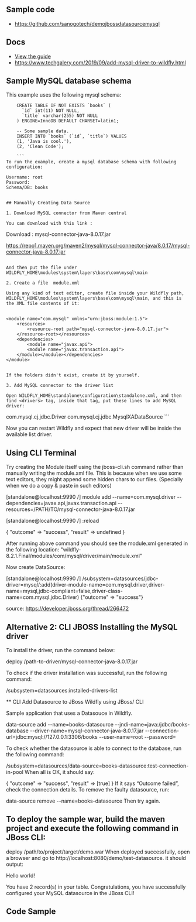 
## Sample code
- https://github.com/sanogotech/demojbossdatasourcemysql


## Docs

- [View the guide](https://www.squins.com/knowledge/jboss-cli-mysql-datasource-howto/)
- https://www.techgalery.com/2019/09/add-mysql-driver-to-wildfly.html

## Sample MySQL database schema
This example uses the following mysql schema:

```
    CREATE TABLE IF NOT EXISTS `books` (
      `id` int(11) NOT NULL,
      `title` varchar(255) NOT NULL
    ) ENGINE=InnoDB DEFAULT CHARSET=latin1;

    -- Some sample data.
    INSERT INTO `books` (`id`, `title`) VALUES
    (1, 'Java is cool.'),
    (2, 'Clean Code');
	
	```
To run the example, create a mysql database schema with following configuration:

Username: root
Password: 
Schema/DB: books


## Manually Creating Data Source

1. Download MySQL connector from Maven central

You can download with this link :

```
Download : mysql-connector-java-8.0.17.jar

https://repo1.maven.org/maven2/mysql/mysql-connector-java/8.0.17/mysql-connector-java-8.0.17.jar
```

And then put the file under WILDFLY_HOME\modules\system\layers\base\com\mysql\main

2. Create a file  module.xml

Using any kind of text editor, create file inside your Wildfly path, WILDFLY_HOME\modules\system\layers\base\com\mysql\main, and this is the XML file contents of it:


<module name="com.mysql" xmlns="urn:jboss:module:1.5">
    <resources>
        <resource-root path="mysql-connector-java-8.0.17.jar">
    </resource-root></resources>
    <dependencies>
        <module name="javax.api">
        <module name="javax.transaction.api">
    </module></module></dependencies>
</module>


If the folders didn't exist, create it by yourself.

3. Add MySQL connector to the driver list

Open WILDFLY_HOME\standalone\configuration\standalone.xml, and then find <drivers> tag, inside that tag, put these lines to add MySQL driver:

```
<driver name="mysql" module="com.mysql">
 <driver-class>com.mysql.cj.jdbc.Driver</driver-class>
 <xa-datasource-class>com.mysql.cj.jdbc.MysqlXADataSource</xa-datasource-class>
</driver>
```

Now you can restart Wildfly and expect that new driver will be inside the available list driver.

## Using CLI Terminal 

Try creating the Module itself using the   jboss-cli.sh command rather than manually writing the module.xml file. This is because when we use some text editors, they might append some hidden chars to our files. (Specially when we do a copy & paste in such editors)

[standalone@localhost:9990 /]  module add --name=com.mysql.driver  --dependencies=javax.api,javax.transaction.api --resources=/PATH/TO/mysql-connector-java-8.0.17.jar

[standalone@localhost:9990 /] :reload

{
    "outcome" => "success",
    "result" => undefined
}

After running above command you should see the module.xml generated in the following location:  "wildfly-8.2.1.Final/modules/com/mysql/driver/main/module.xml"

Now create DataSource:

[standalone@localhost:9990 /] /subsystem=datasources/jdbc-driver=mysql/:add(driver-module-name=com.mysql.driver,driver-name=mysql,jdbc-compliant=false,driver-class-name=com.mysql.jdbc.Driver)
{"outcome" => "success"} 

source: https://developer.jboss.org/thread/266472

## Alternative 2: CLI  JBOSS Installing the MySQL driver

To install the driver, run the command below:

deploy /path-to-driver/mysql-connector-java-8.0.17.jar

To check if the driver installation was successful, run the following command:

/subsystem=datasources:installed-drivers-list

**  CLI  Add Datasource to JBoss Wildfly using JBoss/ CLI

Sample application that uses a Datasouce in Wildfly.


data-source add --name=books-datasource --jndi-name=java:/jdbc/books-database --driver-name=mysql-connector-java-8.0.17.jar --connection-url=jdbc:mysql://127.0.0.1:3306/books --user-name=root --password=


To check whether the datasource is able to connect to the database, run the following command:

/subsystem=datasources/data-source=books-datasource:test-connection-in-pool
When all is OK, it should say:

{
    "outcome" => "success",
    "result" => [true]
}
If it says “Outcome failed”, check the connection details. To remove the faulty datasource, run:

data-source remove --name=books-datasource
Then try again.

##  To deploy the sample war, build the maven project and execute the following command in JBoss CLI:

deploy /path/to/project/target/demo.war
When deployed successfully, open a browser and go to http://localhost:8080/demo/test-datasource. it should output:

Hello world!

You have 2 record(s) in your table.
Congratulations, you have successfully configured your MySQL datasource in the JBoss CLI!

## Code Sample 
